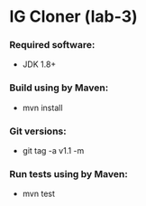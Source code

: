 # IG Cloner (lab-3)
<h3>Required software:</h3>
<ul>
<li>JDK 1.8+</li>
</ul>

<h3>Build using by Maven:</h3>
<ul>
<li>mvn install</li>
</ul>


<h3>Git versions:</h3>
<ul>
<li>git tag -a v1.1 -m </li>
</ul>


<h3>Run tests using by Maven:</h3>
<ul>
<li>mvn test</li>
</ul>

